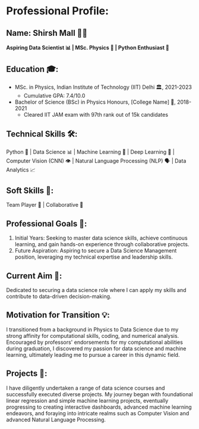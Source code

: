 # Professional Profile: 

## Name: Shirsh Mall 👨‍🎓
**Aspiring Data Scientist 📊 | MSc. Physics 🌌 | Python Enthusiast 🐍**

## Education 🎓:
- MSc. in Physics, Indian Institute of Technology (IIT) Delhi 🏛️, 2021-2023
   - Cumulative GPA: 7.4/10.0
- Bachelor of Science (BSc) in Physics Honours, [College Name] 🏫, 2018-2021
   - Cleared IIT JAM exam with 97th rank out of 15k candidates

## Technical Skills 🛠️:
Python 🐍 | Data Science 📊 | Machine Learning 🤖 | Deep Learning 🧠 | Computer Vision (CNN) 👁️ | Natural Language Processing (NLP) 🗣️ | Data Analytics 📈

## Soft Skills 💬:
Team Player 🤝 | Collaborative 🤝

## Professional Goals 🎯:
1. Initial Years: Seeking to master data science skills, achieve continuous learning, and gain hands-on experience through collaborative projects.
2. Future Aspiration: Aspiring to secure a Data Science Management position, leveraging my technical expertise and leadership skills.

## Current Aim 🚀:
Dedicated to securing a data science role where I can apply my skills and contribute to data-driven decision-making.

## Motivation for Transition 💡:
I transitioned from a background in Physics to Data Science due to my strong affinity for computational skills, coding, and numerical analysis. Encouraged by professors' endorsements for my computational abilities during graduation, I discovered my passion for data science and machine learning, ultimately leading me to pursue a career in this dynamic field.

## Projects 🚧:
I have diligently undertaken a range of data science courses and successfully executed diverse projects. My journey began with foundational linear regression and simple machine learning projects, eventually progressing to creating interactive dashboards, advanced machine learning endeavors, and foraying into intricate realms such as Computer Vision and advanced Natural Language Processing.
